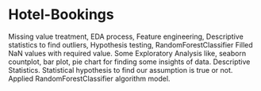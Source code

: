 # Hotel-Bookings
Missing value treatment, EDA process, Feature engineering, Descriptive statistics to find outliers, Hypothesis testing, RandomForestClassifier
Filled NaN values with required value.
Some Exploratory Analysis like, seaborn countplot, bar plot, pie chart for finding some insights of data.
Descriptive Statistics.
Statistical hypothesis to find our assumption is true or not.
Applied RandomForestClassifier algorithm model.
